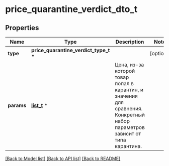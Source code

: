# price_quarantine_verdict_dto_t

## Properties
Name | Type | Description | Notes
------------ | ------------- | ------------- | -------------
**type** | **price_quarantine_verdict_type_t \*** |  | [optional] 
**params** | [**list_t**](price_quarantine_verdict_parameter_dto.md) \* | Цена, из-за которой товар попал в карантин, и значения для сравнения. Конкретный набор параметров зависит от типа карантина. | 

[[Back to Model list]](../README.md#documentation-for-models) [[Back to API list]](../README.md#documentation-for-api-endpoints) [[Back to README]](../README.md)


